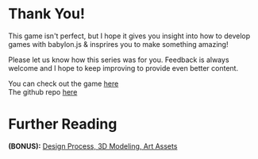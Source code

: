 # Thank You!
This game isn't perfect, but I hope it gives you insight into how to develop games with babylon.js & insprires you to make something amazing!

Please let us know how this series was for you. Feedback is always welcome and I hope to keep improving to provide even better content.

You can check out the game [here](capucat.github.io/summers-festival)  
The github repo [here](https://github.com/BabylonJS/SummerFestival)

# Further Reading
**(BONUS):** [Design Process, 3D Modeling, Art Assets](/how_to/page19)